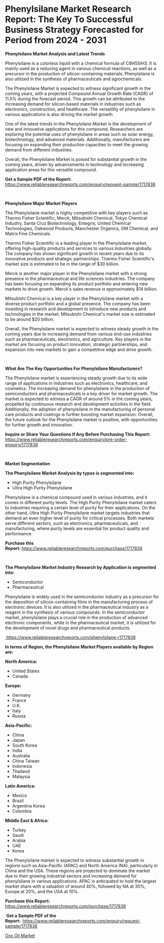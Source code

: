 <p><h1>Phenylsilane Market Research Report: The Key To Successful Business Strategy Forecasted for Period from 2024 - 2031</h1></p><p><strong>Phenylsilane Market Analysis and Latest Trends</strong></p>
<p><p>Phenylsilane is a colorless liquid with a chemical formula of C6H5SiH3. It is mainly used as a reducing agent in various chemical reactions, as well as a precursor in the production of silicon-containing materials. Phenylsilane is also utilized in the synthesis of pharmaceuticals and agrochemicals.</p><p>The Phenylsilane Market is expected to witness significant growth in the coming years, with a projected Compound Annual Growth Rate (CAGR) of 11.5% during the forecast period. This growth can be attributed to the increasing demand for silicon-based materials in industries such as electronics, construction, and healthcare. The versatility of phenylsilane in various applications is also driving the market growth.</p><p>One of the latest trends in the Phenylsilane Market is the development of new and innovative applications for this compound. Researchers are exploring the potential uses of phenylsilane in areas such as solar energy, biotechnology, and advanced materials. Additionally, manufacturers are focusing on expanding their production capacities to meet the growing demand from different industries.</p><p>Overall, the Phenylsilane Market is poised for substantial growth in the coming years, driven by advancements in technology and increasing application areas for this versatile compound.</p></p>
<p><strong>Get a Sample PDF of the Report:&nbsp;</strong> <a href="https://www.reliableresearchreports.com/enquiry/request-sample/1717838">https://www.reliableresearchreports.com/enquiry/request-sample/1717838</a></p>
<p>&nbsp;</p>
<p><strong>Phenylsilane Major Market Players</strong></p>
<p><p>The Phenylsilane market is highly competitive with key players such as Thermo Fisher Scientific, Merck, Mitsubishi Chemical, Tokyo Chemical Industry, Santa Cruz Biotechnology, Entegris, United Chemical Technologies, Oakwood Products, Manchester Organics, GM Chemical, and Matrix Fine Chemicals.</p><p>Thermo Fisher Scientific is a leading player in the Phenylsilane market, offering high-quality products and services to various industries globally. The company has shown significant growth in recent years due to its innovative products and strategic partnerships. Thermo Fisher Scientific's market size is estimated to be in the range of $30 billion.</p><p>Merck is another major player in the Phenylsilane market with a strong presence in the pharmaceutical and life sciences industries. The company has been focusing on expanding its product portfolio and entering new markets to drive growth. Merck's sales revenue is approximately $14 billion.</p><p>Mitsubishi Chemical is a key player in the Phenylsilane market with a diverse product portfolio and a global presence. The company has been investing in research and development to introduce new products and technologies in the market. Mitsubishi Chemical's market size is estimated to be around $20 billion.</p><p>Overall, the Phenylsilane market is expected to witness steady growth in the coming years due to increasing demand from various end-use industries such as pharmaceuticals, electronics, and agriculture. Key players in the market are focusing on product innovation, strategic partnerships, and expansion into new markets to gain a competitive edge and drive growth.</p></p>
<p>&nbsp;</p>
<p><strong>What Are The Key Opportunities For Phenylsilane Manufacturers?</strong></p>
<p><p>The Phenylsilane market is experiencing steady growth due to its wide range of applications in industries such as electronics, healthcare, and cosmetics. The increasing demand for phenylsilane in the production of semiconductors and pharmaceuticals is a key driver for market growth. The market is expected to witness a CAGR of around 5% in the coming years, propelled by continuous research and development activities in the field. Additionally, the adoption of phenylsilane in the manufacturing of personal care products and coatings is further boosting market expansion. Overall, the future outlook for the Phenylsilane market is positive, with opportunities for further growth and innovation.</p></p>
<p><strong>Inquire or Share Your Questions If Any Before Purchasing This Report:</strong> <a href="https://www.reliableresearchreports.com/enquiry/pre-order-enquiry/1717838">https://www.reliableresearchreports.com/enquiry/pre-order-enquiry/1717838</a></p>
<p>&nbsp;</p>
<p><strong>Market Segmentation</strong></p>
<p><strong>The Phenylsilane Market Analysis by types is segmented into:</strong></p>
<p><ul><li>High Purity Phenylsilane</li><li>Ultra High Purity Phenylsilane</li></ul></p>
<p><p>Phenylsilane is a chemical compound used in various industries, and it comes in different purity levels. The High Purity Phenylsilane market caters to industries requiring a certain level of purity for their applications. On the other hand, Ultra High Purity Phenylsilane market targets industries that demand an even higher level of purity for critical processes. Both markets serve different sectors, such as electronics, pharmaceuticals, and manufacturing, where purity levels are essential for product quality and performance.</p></p>
<p><strong>Purchase this Report:&nbsp;</strong><a href="https://www.reliableresearchreports.com/purchase/1717838">https://www.reliableresearchreports.com/purchase/1717838</a></p>
<p>&nbsp;</p>
<p><strong>The Phenylsilane Market Industry Research by Application is segmented into:</strong></p>
<p><ul><li>Semiconductor</li><li>Pharmaceutical</li></ul></p>
<p><p>Phenylsilane is widely used in the semiconductor industry as a precursor for the deposition of silicon-containing films in the manufacturing process of electronic devices. It is also utilized in the pharmaceutical industry as a reagent in the synthesis of various compounds. In the semiconductor market, phenylsilane plays a crucial role in the production of advanced electronic components, while in the pharmaceutical market, it is utilized for the development of novel drugs and pharmaceutical products.</p></p>
<p><a href="https://www.reliableresearchreports.com/phenylsilane-r1717838">&nbsp;https://www.reliableresearchreports.com/phenylsilane-r1717838</a></p>
<p><strong>In terms of Region, the Phenylsilane Market Players available by Region are:</strong></p>
<p>
    <p> <strong> North America: </strong>
        <ul>
            <li>United States</li>
            <li>Canada</li>
        </ul>
        </p> 
    <p> <strong> Europe: </strong>
        <ul>
            <li>Germany</li>
            <li>France</li>
            <li>U.K.</li>
            <li>Italy</li>
            <li>Russia</li>
        </ul>
        </p> 
    <p> <strong> Asia-Pacific: </strong>
        <ul>
            <li>China</li>
            <li>Japan</li>
            <li>South Korea</li>
            <li>India</li>
            <li>Australia</li>
            <li>China Taiwan</li>
            <li>Indonesia</li>
            <li>Thailand</li>
            <li>Malaysia</li>
        </ul>
        </p> 
    <p> <strong> Latin America: </strong>
        <ul>
            <li>Mexico</li>
            <li>Brazil</li>
            <li>Argentina Korea</li>
            <li>Colombia</li>
        </ul>
        </p> 
    <p> <strong> Middle East & Africa: </strong>
        <ul>
            <li>Turkey</li>
            <li>Saudi</li>
            <li>Arabia</li>
            <li>UAE</li>
            <li>Korea</li>
        </ul>
    </p>
    </p>
<p><p>The Phenylsilane market is expected to witness substantial growth in regions such as Asia-Pacific (APAC) and North America (NA), particularly in China and the USA. These regions are projected to dominate the market due to their growing industrial sectors and increasing demand for phenylsilane in various applications. APAC is anticipated to hold the largest market share with a valuation of around 40%, followed by NA at 30%, Europe at 20%, and the USA at 10%.</p></p>
<p><strong>Purchase this Report: </strong><a href="https://www.reliableresearchreports.com/purchase/1717838">https://www.reliableresearchreports.com/purchase/1717838</a></p>
<p>&nbsp;<strong>Get a Sample PDF of the Report:&nbsp;&nbsp;</strong><a href="https://www.reliableresearchreports.com/enquiry/request-sample/1717838">https://www.reliableresearchreports.com/enquiry/request-sample/1717838</a></p>
<p><strong></strong></p>
<p><p><a href="https://github.com/zolotuy145/Market-Research-Report-List-1/blob/main/oxo-oil-market.md">Oxo Oil Market</a></p></p>